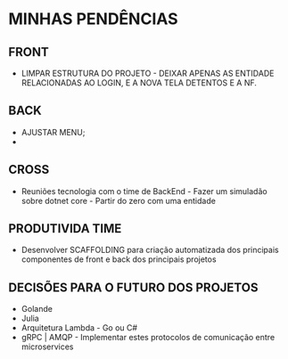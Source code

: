 # MINHAS PENDÊNCIAS


## FRONT
* LIMPAR ESTRUTURA DO PROJETO - DEIXAR APENAS AS ENTIDADE RELACIONADAS AO LOGIN, E A NOVA TELA DETENTOS E A NF.

## BACK
* AJUSTAR MENU;
* 

## CROSS
* Reuniões tecnologia com o time de BackEnd - Fazer um simuladão sobre dotnet core - Partir do zero com uma entidade

## PRODUTIVIDA TIME
* Desenvolver SCAFFOLDING para criação automatizada dos principais componentes de front e back dos principais projetos 

## DECISÕES PARA O FUTURO DOS PROJETOS
* Golande
* Julia
* Arquitetura Lambda - Go ou C#
* gRPC | AMQP - Implementar estes protocolos de comunicação entre microservices